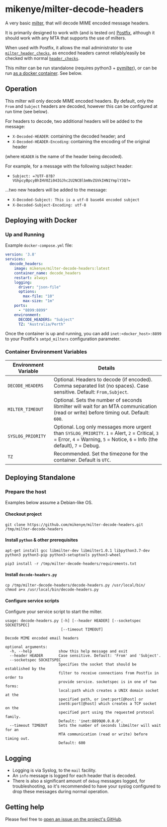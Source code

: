 # mikenye/milter-decode-headers

A very basic [milter](https://en.wikipedia.org/wiki/Milter), that will decode MIME encoded message headers.

It is primarily designed to work with (and is tested on) [Postfix](http://www.postfix.org), although it should work with any MTA that supports the use of milters.

When used with Postfix, it allows the mail administrator to use [`milter_header_checks`](http://www.postfix.org/postconf.5.html#milter_header_checks), as encoded headers cannot reliably/easily be checked with normal [`header_checks`](http://www.postfix.org/postconf.5.html#header_checks).

This milter can be run standalone (requires python3 + [pymilter](https://pypi.org/project/pymilter/)), or can be run [as a docker container](https://hub.docker.com/r/mikenye/milter-decode-headers). See below.

## Operation

This milter will only decode MIME encoded headers. By default, only the `From` and `Subject` headers are decoded, however this can be configured at run time (see below).

For headers to decode, two additional headers will be added to the message:

* `X-Decoded-HEADER`: containing the decoded header; and
* `X-Decoded-HEADER-Encoding`: containing the encoding of the original header

(where `HEADER` is the name of the header being decoded).

For example, for a message with the following subject header:

* `Subject: =?UTF-8?B?VGhpcyBpcyBhIHV0Zi04IGJhc2U2NCBlbmNvZGVkIHN1YmplY3Q?=`

...two new headers will be added to the message:

* `X-Decoded-Subject: This is a utf-8 base64 encoded subject`
* `X-Decoded-Subject-Encoding: utf-8`

## Deploying with Docker

### Up and Running

Example `docker-compose.yml` file:

```yaml
version: '3.8'
services:
  decode_headers:
    image: mikenye/milter-decode-headers:latest
    container_name: decode_headers
    restart: always
    logging:
      driver: "json-file"
      options:
        max-file: "10"
        max-size: "1m"
    ports:
      - "8899:8899"
    environment:
      DECODE_HEADERS: "Subject"
      TZ: "Australia/Perth"
```

Once the container is up and running, you can add `inet:<docker_host>:8899` to your Postfix's `smtpd_milters` configuration parameter.

### Container Environment Variables

| Environment Variable | Details |
|-----|-----|
| `DECODE_HEADERS`  | Optional. Headers to decode (if encoded). Comma separated list (no spaces). Case sensitive. Default: `From,Subject`. |
| `MILTER_TIMEOUT`  | Optional. Sets the number of seconds libmilter will wait for an MTA communication (read or write) before timing out. Default: `600`. |
| `SYSLOG_PRIORITY` | Optional. Log only messages more urgent than `SYSLOG_PRIORITY`. `1` = Alert, `2` = Critical, `3` = Error, `4` = Warning, `5` = Notice, `6` = Info (the default), `7` = Debug. |
| `TZ`              | Recommended. Set the timezone for the container. Default is `UTC`. |

## Deploying Standalone

### Prepare the host

Examples below assume a Debian-like OS.

#### Checkout project ####

```shell
git clone https://github.com/mikenye/milter-decode-headers.git /tmp/milter-decode-headers
```

#### Install `python` & other prerequisites ####

```shell
apt-get install gcc libmilter-dev libmilter1.0.1 libpython3.7-dev python3 python3-pip python3-setuptools python3-wheel
```
```shell
pip3 install -r /tmp/milter-decode-headers/requirements.txt
```

#### Install `decode-headers.py` ####

```shell
cp /tmp/milter-decode-headers/decode-headers.py /usr/local/bin/
chmod a+x /usr/local/bin/decode-headers.py
```

#### Configure service scripts ####

Configure your service script to start the milter.

```text
usage: decode-headers.py [-h] [--header HEADER] [--socketspec SOCKETSPEC]
                         [--timeout TIMEOUT]

Decode MIME encoded email headers

optional arguments:
  -h, --help            show this help message and exit
  --header HEADER       Case sensitive. Default: 'From' and 'Subject'.
  --socketspec SOCKETSPEC
                        Specifies the socket that should be established by the
                        filter to receive connections from Postfix in order to
                        provide service. socketspec is in one of two forms:
                        local:path which creates a UNIX domain socket at the
                        specified path, or inet:port[@host] or
                        inet6:port[@host] which creates a TCP socket on the
                        specified port using the requested protocol family.
                        Default: 'inet:8899@0.0.0.0'.
  --timeout TIMEOUT     Sets the number of seconds libmilter will wait for an
                        MTA communication (read or write) before timing out.
                        Default: 600
```

## Logging

* Logging is via Syslog, to the `mail` facility.
* An `info` message is logged for each header that is decoded.
* There is also a significant amount of `debug` messages logged, for troubleshooting, so it's recommended to have your syslog configured to drop these messages during normal operation.

## Getting help

Please feel free to [open an issue on the project's GitHub](https://github.com/mikenye/milter-decode-headers/issues).

